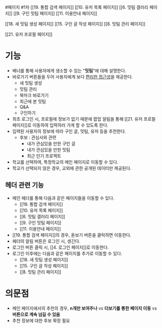 #페이지 #1차 
[[19. 통합 검색 페이지]]
[[10. 유저 목록 페이지]]
[[6. 밋팀 갤러리 페이지]]
[[9. 구인 밋팀 페이지]]
[[11. 이용안내 페이지]]

[[18. 새 밋팀 생성 페이지]]
[[15. 구인 글 작성 페이지]]
[[8. 밋팀 관리 페이지]]

[[21. 유저 프로필 페이지]]
# 기능
- 배너를 통해 사용자에게 생소할 수 있는 "**밋팀**"에 대해 설명한다.
- 바로가기 버튼들을 두어 사용자에게 보다 <U>편리한 접근성</U>을 제공한다.
	- 새 밋팀 생성
	- 밋팀 관리
	- 북마크 바로가기
	- 최근에 본 밋팀
	- Q&A
	- 구인하기
- 최초 로그인 시, 프로필에 정보가 없기 때문에 팝업 알림을 통해 [[21. 유저 프로필 페이지]]로 이동하여 입력하러 가게 할 수 있도록 한다.
- 입력된 사용자의 정보에 따라 구인 글, 밋팀, 유저 등을 추천한다.
	- 후보 : 관심사와 관련
		- 내가 관심있을 만한 구인 글
		- 내가 관심있을 만한 밋팀
		- 최근 인기 프로젝트
- 학교를 선택하여, 특정학교의 메인 페이지로 이동할 수 있다.
- 학교가 선택되지 않은 경우, 교외에 관한 공개된 데이터만 제공된다.

## 헤더 관련 기능
- 메인 헤더를 통해 다음과 같은 페이지들을 이동할 수 있다.
	- [[19. 통합 검색 페이지]]
	- [[10. 유저 목록 페이지]]
	- [[6. 밋팀 갤러리 페이지]]
	- [[9. 구인 밋팀 페이지]]
	- [[11. 이용안내 페이지]]
- [[19. 통합 검색 페이지]]의 경우, 돋보기 버튼을 클릭하면 이동한다.
- 헤더의 알림 버튼은 로그인 시, 생긴다.
- 로그인 버튼 클릭 시, [[4. 로그인 페이지]]로 이동한다.
- 로그인 이후에는 다음과 같은 페이지를 추가로 이동할 수 있다.
	- [[18. 새 밋팀 생성 페이지]]
	- [[15. 구인 글 작성 페이지]]
	- [[8. 밋팀 관리 페이지]]
# 의문점
- 메인 페이지에서의 추천의 경우,
	  **n개만 보여주나** vs **더보기를 통한 페이지 이동** vs **버튼으로 계속 넘길 수 있음**
- 추천 정보에 대한 후보 확정 필요